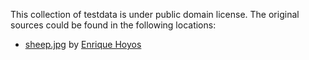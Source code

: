 This collection of testdata is under public domain license.
The original sources could be found in the following locations:

* [sheep.jpg](https://www.pexels.com/photo/herd-of-sheep-on-green-grass-field-14437077/)
  by [Enrique Hoyos](https://www.pexels.com/@enriquehoyos/)
